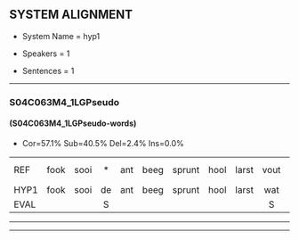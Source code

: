 
## SYSTEM ALIGNMENT

- System Name = hyp1

- Speakers = 1

- Sentences = 1

---

### S04C063M4_1LGPseudo

#### (S04C063M4_1LGPseudo-words)

- Cor=57.1%	Sub=40.5%	Del=2.4%	Ins=0.0%

|  |  |  |  |  |  |  |  |  |  |  |  |  |  |  |  |  |  |  |  |  |  |  |  |  |  |  |  |  |  |  |  |  |  |  |  |  |  |  |  |  |  |  |
|:--- |:---:|:---:|:---:|:---:|:---:|:---:|:---:|:---:|:---:|:---:|:---:|:---:|:---:|:---:|:---:|:---:|:---:|:---:|:---:|:---:|:---:|:---:|:---:|:---:|:---:|:---:|:---:|:---:|:---:|:---:|:---:|:---:|:---:|:---:|:---:|:---:|:---:|:---:|:---:|:---:|:---:|:---:|
| REF | fook | sooi | * | ant | beeg | sprunt | hool | larst | vout | zwoei | fam | rachts | vaap | sprieuw | keng | swoers | doer | plirt | * | jien | blard | guul | hoekt | neeuw | noork | vid | zans | *(leem) | haans | spaai | sjalt | * | heik | sank | roen | frijk | eem | schard | grek | dron | snaaf | *(stunt) |
| HYP1 | fook | sooi | de | ant | beeg | sprunt | hool | larst | wat | zwooi | van | rachts | vaap | sprieuw | keng | swoors | dour | pleert | je | hier | lert | guul | hookt | neeuw | noork | wit | zans | leem | haans | spaai |  | sjelt | heilhek | sank | roen | frijk | eem | schaart | grek | dron | snaaf | stunt |
| EVAL |  |  | S |  |  |  |  |  | S | S | S |  |  |  |  | S | S | S | S | S | S |  | S |  |  | S |  | S |  |  | D | S | S |  |  |  |  | S |  |  |  | S |
---

---
